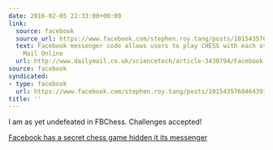 ```yaml
---
date: 2016-02-05 22:33:00+00:00
link:
  source: facebook
  source_url: https://www.facebook.com/stephen.roy.tang/posts/10154357684643912
  text: Facebook messenger code allows users to play CHESS with each other | Daily
    Mail Online
  url: http://www.dailymail.co.uk/sciencetech/article-3430794/Facebook-secret-chess-game-hidden-messenger-FBChess-accessed-specific-command.html
source: facebook
syndicated:
- type: facebook
  url: https://www.facebook.com/stephen.roy.tang/posts/10154357684643912
title: ''
---
```


I am as yet undefeated in FBChess. Challenges accepted! 

[Facebook has a secret chess game hidden it its messenger]()